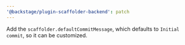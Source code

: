 ```yaml
---
'@backstage/plugin-scaffolder-backend': patch
---
```


Add the `scaffolder.defaultCommitMessage`, which defaults to `Initial commit`, so it can be customized.

